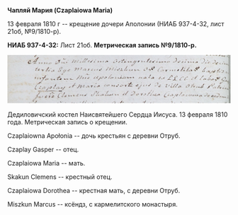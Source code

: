 **Чапляй Мария (Czaplaiowa Maria)**

13 февраля 1810 г -- крещение дочери Аполонии (НИАБ 937-4-32, лист 21об,
№9/1810-р).

**НИАБ 937-4-32:** Лист 21об. **Метрическая запись №9/1810-р.**

![](./media/5a7696b107e96e5d5b2ab0238e9f647774dafe94.png)

Дедиловичский костел Наисвятейшего Сердца Иисуса. 13 февраля 1810 года.
Метрическая запись о крещении.

Czaplaiowna Apołonia -- дочь крестьян с деревни Отруб.

Czaplay Gasper -- отец.

Czaplaiowa Maria -- мать.

Skakun Clemens -- крестный отец.

Czaplaiowa Dorothea -- крестная мать, с деревни Отруб.

Miszkun Marcus -- ксёндз, с кармелитского монастыря.
